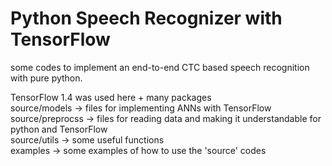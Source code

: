 Python Speech Recognizer with TensorFlow
=========================================
some codes to implement an end-to-end CTC based speech recognition with pure python. <br />

TensorFlow 1.4 was used here + many packages <br />
source/models -> files for implementing ANNs with TensorFlow <br />
source/preprocss -> files for reading data and making it understandable for python and TensorFlow <br />
source/utils -> some useful functions <br />
examples -> some examples of how to use the 'source' codes <br />
